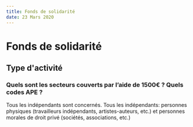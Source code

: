 ```yaml
---
title: Fonds de solidarité
date: 23 Mars 2020
---
```

# Fonds de solidarité

## Type d'activité

### Quels sont les secteurs couverts par l’aide de 1500€ ? Quels codes APE ?

Tous les indépendants sont concernés. Tous les indépendants: personnes physiques (travailleurs indépendants, artistes-auteurs, etc.) et personnes morales de droit privé (sociétés, associations, etc.)